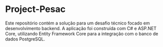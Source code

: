 # Project-Pesac
Este repositório contém a solução para um desafio técnico focado em desenvolvimento backend. A aplicação foi construída com C# e ASP.NET Core, utilizando Entity Framework Core para a integração com o banco de dados PostgreSQL.
